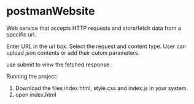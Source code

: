 # postmanWebsite

Web service that accepts HTTP requests and store/fetch data from a specific url.

Enter URL in the url box. Select the request and content type.
User can upload json contents or add their cutom parameters.

use submit to view the fetched response.

Running the project:
1. Download the files index.html, style.css and index.js in your system.
2. open index.html
